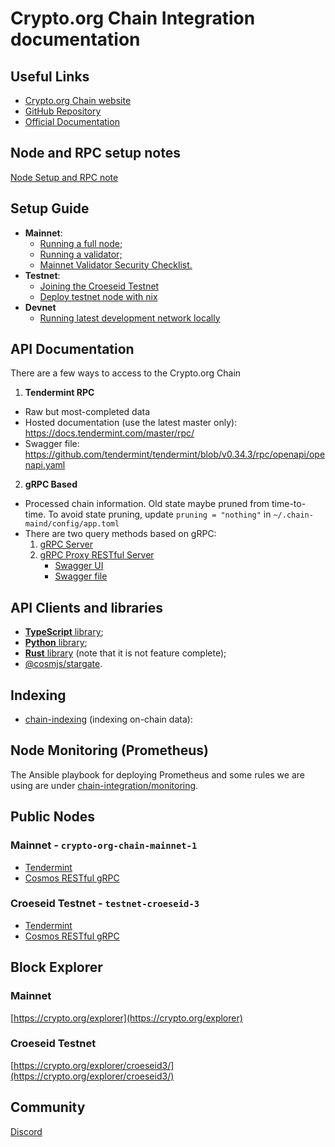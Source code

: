 # Crypto.org Chain Integration documentation

## Useful Links

- [Crypto.org Chain website](https://crypto.org/)
- [GitHub Repository](https://github.com/crypto-org-chain/chain-main)
- [Official Documentation](https://crypto.org/docs/)

## Node and RPC setup notes

[Node Setup and RPC note](./node-and-rpc-setup-notes.md)

## Setup Guide

- **Mainnet**:
    - [Running a full node;](https://crypto.org/docs/getting-started/mainnet.html)
    - [Running a validator;](https://crypto.org/docs/getting-started/mainnet_validator.html)
    - [Mainnet Validator Security Checklist.](https://crypto.org/docs/getting-started/security-checklist.html#part-1-conduct-survey-on-general-controls-of-hosting-data-centre)    
- **Testnet**: 
    - [Joining the Croeseid Testnet](https://crypto.org/docs/getting-started/croeseid-testnet.html)
    - [Deploy testnet node with nix](https://crypto.org/docs/getting-started/croeseid-testnet-nix.html#pre-requisites)
- **Devnet**
    - [Running latest development network locally](https://crypto.org/docs/getting-started/local-devnet.html#overview)

## API Documentation

There are a few ways to access to the Crypto.org Chain

1. **Tendermint RPC**
  - Raw but most-completed data
  - Hosted documentation (use the latest master only): https://docs.tendermint.com/master/rpc/
  - Swagger file: https://github.com/tendermint/tendermint/blob/v0.34.3/rpc/openapi/openapi.yaml
2. **gRPC Based**
  - Processed chain information. Old state maybe pruned from time-to-time. To avoid state pruning, update `pruning = "nothing"` in `~/.chain-maind/config/app.toml`
  - There are two query methods based on gRPC:
    1. [gRPC Server](./grpc/README.md)
    2. [gRPC Proxy RESTful Server](./grpc-proxy-rest/README.md)
       - [Swagger UI](https://cosmos.network/rpc)
       - [Swagger file](./grpc-proxy-rest/swagger.yml)

## API Clients and libraries

- [**TypeScript** library](https://github.com/crypto-org-chain/chain-jslib);
- [**Python** library](https://pypi.org/project/chainlibpy/#description);
- [**Rust** library](https://github.com/crypto-org-chain/chainlib-rs) (note that it is not feature complete);
- [@cosmjs/stargate](https://github.com/cosmos/cosmjs/tree/master/packages/stargate).

## Indexing

- [chain-indexing](https://github.com/crypto-com/chain-indexing) (indexing on-chain data): 

## Node Monitoring (Prometheus)

The Ansible playbook for deploying Prometheus and some rules we are using are under [chain-integration/monitoring](https://github.com/crypto-org-chain/chain-integration/tree/master/monitoring).

## Public Nodes

### Mainnet - `crypto-org-chain-mainnet-1`

- [Tendermint](https://mainnet.crypto.org:26657/)
- [Cosmos RESTful gRPC](https://mainnet.crypto.org:1317/)

### Croeseid Testnet - `testnet-croeseid-3`

- [Tendermint](https://testnet-croeseid-3.crypto.org:26657/)
- [Cosmos RESTful gRPC](https://testnet-croeseid-3.crypto.org:1317/)

## Block Explorer

### Mainnet

[https://crypto.org/explorer](https://crypto.org/explorer)

### Croeseid Testnet

[https://crypto.org/explorer/croeseid3/](https://crypto.org/explorer/croeseid3/)

## Community

[Discord](https://discord.gg/5JTk2ppsY3)